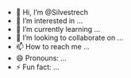 - 👋 Hi, I’m @Silvestrech
- 👀 I’m interested in ...
- 🌱 I’m currently learning ...
- 💞️ I’m looking to collaborate on ...
- 📫 How to reach me ...
- 😄 Pronouns: ...
- ⚡ Fun fact: ...

<!---
Silvestrech/Silvestrech is a ✨ special ✨ repository because its `README.md` (this file) appears on your GitHub profile.
You can click the Preview link to take a look at your changes.
--->
